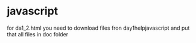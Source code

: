 # javascript
for da1_2.html you need to download files fron day1helpjavascript and put that all files in doc folder
